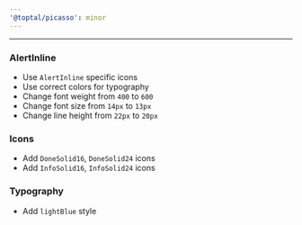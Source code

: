 ```yaml
---
'@toptal/picasso': minor
---
```


---

### AlertInline

- Use `AlertInline` specific icons
- Use correct colors for typography
- Change font weight from `400` to `600`
- Change font size from `14px` to `13px`
- Change line height from `22px` to `20px`

### Icons

- Add `DoneSolid16`, `DoneSolid24` icons
- Add `InfoSolid16`, `InfoSolid24` icons

### Typography

- Add `lightBlue` style
